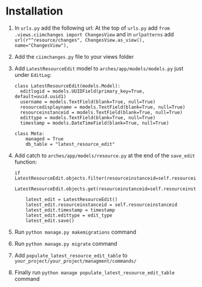 # Installation 

1. In `urls.py` add the following url:
  At the top of `urls.py` add `from .views.ciimchanges import ChangesView`
  and in `urlpatterns` add `url(r"^resource/changes", ChangesView.as_view(), name="ChangesView"),`
 
2. Add the `ciimchanges.py` file to your views folder

3. Add `LatestResourceEdit` model to `arches/app/models/models.py` just under `EditLog`:
    ```
    class LatestResourceEdit(models.Model):
      editlogid = models.UUIDField(primary_key=True, default=uuid.uuid1)
      username = models.TextField(blank=True, null=True)
      resourcedisplayname = models.TextField(blank=True, null=True)
      resourceinstanceid = models.TextField(blank=True, null=True)
      edittype = models.TextField(blank=True, null=True)
      timestamp = models.DateTimeField(blank=True, null=True)

    class Meta:
        managed = True
        db_table = "latest_resource_edit"
    ```
  
4. Add catch to `arches/app/models/resource.py` at the end of the `save_edit` function:
    ```
    if LatestResourceEdit.objects.filter(resourceinstanceid=self.resourceinstanceid).exists():
            LatestResourceEdit.objects.get(resourceinstanceid=self.resourceinstanceid).delete()
            
        latest_edit = LatestResourceEdit()
        latest_edit.resourceinstanceid = self.resourceinstanceid
        latest_edit.timestamp = timestamp
        latest_edit.edittype = edit_type
        latest_edit.save()
    ```
    
5. Run `python manage.py makemigrations` command

6. Run `python manage.py migrate` command

7. Add `populate_latest_resource_edit_table` to `your_project/your_project/managment/commands/`

8. Finally run `python manage populate_latest_resource_edit_table` command
